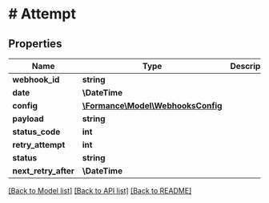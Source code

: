 # # Attempt

## Properties

Name | Type | Description | Notes
------------ | ------------- | ------------- | -------------
**webhook_id** | **string** |  | [optional]
**date** | **\DateTime** |  | [optional]
**config** | [**\Formance\Model\WebhooksConfig**](WebhooksConfig.md) |  | [optional]
**payload** | **string** |  | [optional]
**status_code** | **int** |  | [optional]
**retry_attempt** | **int** |  | [optional]
**status** | **string** |  | [optional]
**next_retry_after** | **\DateTime** |  | [optional]

[[Back to Model list]](../../README.md#models) [[Back to API list]](../../README.md#endpoints) [[Back to README]](../../README.md)
